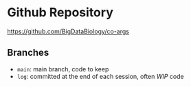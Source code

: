 # Github Repository

https://github.com/BigDataBiology/co-args

## Branches

- `main`: main branch, code to keep
- `log`: committed at the end of each session, often _WIP_ code
